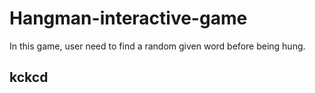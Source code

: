 # Hangman-interactive-game
In this game, user need to find a random given word before being hung.
## kckcd

